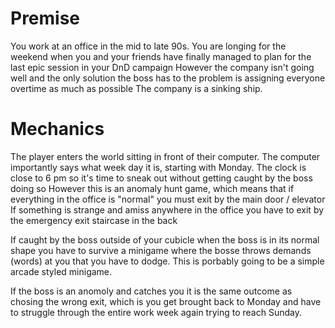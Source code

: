 # Premise

You work at an office in the mid to late 90s.
You are longing for the weekend when you and your friends have finally managed to plan for the last epic session in your DnD campaign
However the company isn't going well and the only solution the boss has to the problem is assigning everyone overtime as much as possible
The company is a sinking ship.

# Mechanics

The player enters the world sitting in front of their computer.
The computer importantly says what week day it is, starting with Monday.
The clock is close to 6 pm so it's time to sneak out without getting caught by the boss doing so
However this is an anomaly hunt game, which means that if everything in the office is "normal" you must exit by the main door / elevator
If something is strange and amiss anywhere in the office you have to exit by the emergency exit staircase in the back

If caught by the boss outside of your cubicle when the boss is in its normal shape you have to survive a minigame where the bosse throws demands (words) at you that you have to dodge.
This is porbably going to be a simple arcade styled minigame.

If the boss is an anomoly and catches you it is the same outcome as chosing the wrong exit, which is you get brought back to Monday and have to struggle through the entire work week again trying to reach Sunday.

